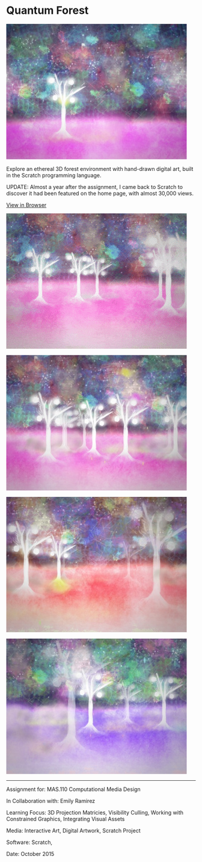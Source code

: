 # Quantum Forest

![](QuantumForest1.jpg)

Explore an ethereal 3D forest environment with hand-drawn digital art, built in the Scratch programming language.

UPDATE: Almost a year after the assignment, I came back to Scratch to discover it had been featured on the home page, with almost 30,000 views.

[View in Browser](https://scratch.mit.edu/projects/83958956)

![](QuantumForest2.gif)

![](QuantumForest3.jpg)

![](QuantumForest4.jpg)

![](QuantumForest5.jpg)

---

Assignment for: MAS.110 Computational Media Design

In Collaboration with: Emily Ramirez

Learning Focus: 3D Projection Matricies, Visibility Culling, Working with Constrained Graphics, Integrating Visual Assets

Media: Interactive Art, Digital Artwork, Scratch Project

Software: Scratch,

Date: October 2015

